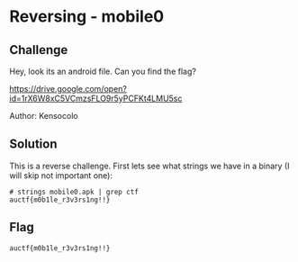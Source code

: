 # Reversing - mobile0

## Challenge
Hey, look its an android file. Can you find the flag?

https://drive.google.com/open?id=1rX6W8xC5VCmzsFLO9r5yPCFKt4LMU5sc

Author: Kensocolo

## Solution
This is a reverse challenge. First lets see what strings we have in a binary (I will skip not important one):
```
# strings mobile0.apk | grep ctf
auctf{m0b1le_r3v3rs1ng!!}
```

## Flag
```
auctf{m0b1le_r3v3rs1ng!!}
```
